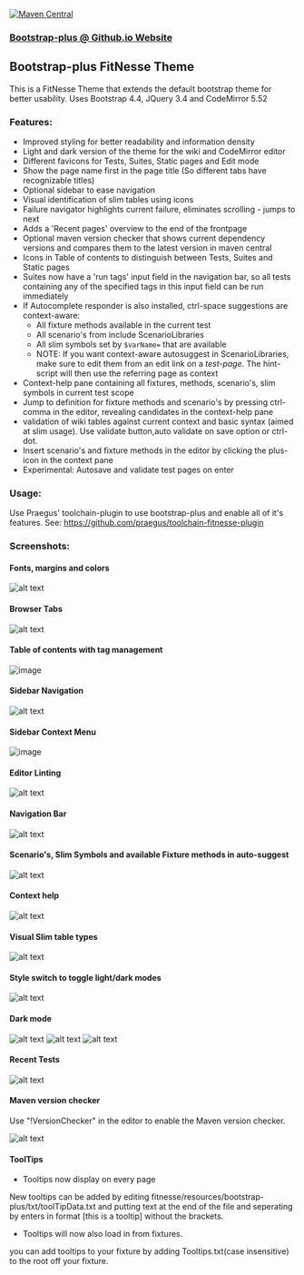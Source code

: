  [![Maven Central](https://img.shields.io/maven-central/v/nl.praegus/fitnesse-bootstrap-plus-theme.svg?maxAge=21600)](https://mvnrepository.com/artifact/com.github.tcnh/fitnesse-bootstrap-plus-theme)
 
### [Bootstrap-plus @ Github.io Website](https://praegus.github.io/fitnesse-bootstrap-plus-theme/)

## Bootstrap-plus FitNesse Theme
This is a FitNesse Theme that extends the default bootstrap theme for better usability.
Uses Bootstrap 4.4, JQuery 3.4 and CodeMirror 5.52

### Features:
* Improved styling for better readability and information density
* Light and dark version of the theme for the wiki and CodeMirror editor
* Different favicons for Tests, Suites, Static pages and Edit mode
* Show the page name first in the page title (So different tabs have recognizable titles)
* Optional sidebar to ease navigation
* Visual identification of slim tables using icons
* Failure navigator highlights current failure, eliminates scrolling - jumps to next
* Adds a 'Recent pages' overview to the end of the frontpage
* Optional maven version checker that shows current dependency versions and compares them to the latest version in maven central
* Icons in Table of contents to distinguish between Tests, Suites and Static pages
* Suites now have a 'run tags' input field in the navigation bar, so all tests containing any of the specified tags in this input field can be run immediately
* If Autocomplete responder is also installed, ctrl-space suggestions are context-aware:
  * All fixture methods available in the current test
  * All scenario's from include ScenarioLibraries
  * All slim symbols set by `$varName=` that are available
  * NOTE: If you want context-aware autosuggest in ScenarioLibraries, make sure to edit them from an edit link on a *test-page*. The hint-script will then use the referring page as context
* Context-help pane containing all fixtures, methods, scenario's, slim symbols in current test scope
* Jump to definition for fixture methods and scenario's by pressing ctrl-comma in the editor, revealing candidates in the context-help pane
* validation of wiki tables against current context and basic syntax (aimed at slim usage). Use validate button,auto validate on save option or ctrl-dot.
* Insert scenario's and fixture methods in the editor by clicking the plus-icon in the context pane
* Experimental: Autosave and validate test pages on enter

### Usage:
Use Praegus' toolchain-plugin to use bootstrap-plus and enable all of it's features.
See: https://github.com/praegus/toolchain-fitnesse-plugin

### Screenshots:

#### Fonts, margins and colors
![alt text](https://github.com/tcnh/binstore/raw/master/styling.png "Overall styling")

#### Browser Tabs
![alt text](https://github.com/tcnh/binstore/raw/master/tabs.png "Tab bar")

#### Table of contents with tag management
![image](https://user-images.githubusercontent.com/2232710/78379015-0ecb2e00-75d2-11ea-8e1e-c46c1b3a6683.png)

#### Sidebar Navigation
![alt text](https://github.com/tcnh/binstore/raw/master/sidebar_nav.png "Sidebar")

#### Sidebar Context Menu
![image](https://user-images.githubusercontent.com/2232710/78378675-9bc1b780-75d1-11ea-91ac-22f7929a643a.png)

#### Editor Linting
![alt text](https://github.com/tcnh/binstore/raw/master/linting.png "Editor linting")

#### Navigation Bar
![alt text](https://github.com/tcnh/binstore/raw/master/navbar.png "Navigation bar for suites")

#### Scenario's, Slim Symbols and available Fixture methods in auto-suggest
![alt text](https://github.com/tcnh/binstore/raw/master/suggest.png "Auto suggest contains scenario's")

#### Context help
![alt text](https://github.com/tcnh/binstore/raw/master/context-help.png "Context help panel")

#### Visual Slim table types
![alt text](https://github.com/tcnh/binstore/raw/master/table_identification.png "Table icons")


#### Style switch to toggle light/dark modes
![alt text](https://github.com/tcnh/binstore/raw/master/style-switch.png "Light/dark mode toggle")

#### Dark mode
![alt text](https://github.com/tcnh/binstore/raw/master/darkmode_1.png "Dark theme")
![alt text](https://github.com/tcnh/binstore/raw/master/dark_editor.PNG "Dark editor")
![alt text](https://github.com/tcnh/binstore/raw/master/darkmode_result.PNG "Test results in dark mode")

#### Recent Tests
![alt text](https://github.com/tcnh/binstore/raw/master/recent_pages.png "Recent test pages")

#### Maven version checker
Use "!VersionChecker" in the editor to enable the Maven version checker.

![alt text](https://github.com/tcnh/binstore/raw/master/macen_versioncheck.png "Maven dependency versions")

#### ToolTips
* Tooltips now display on every page

New tooltips can be added by editing fitnesse/resources/bootstrap-plus/txt/toolTipData.txt and putting text at the end of the file and seperating by enters in format [this is a tooltip] without the brackets.

* Tooltips will now also load in from fixtures.

you can add tooltips to your fixture by adding Tooltips.txt(case insensitive) to the root off your fixture.
